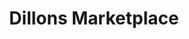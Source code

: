 ---
title: "Dillons Marketplace"
url: /wichita/dillons-marketplace-west-21st-street-north/
shop: supermarket
---